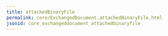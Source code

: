 ```yaml
---
title: attachedBinaryFile
permalink: core/ExchangedDocument.attachedBinaryFile.html
jsonid: core_exchangeddocument_attachedbinaryfile
---
```

